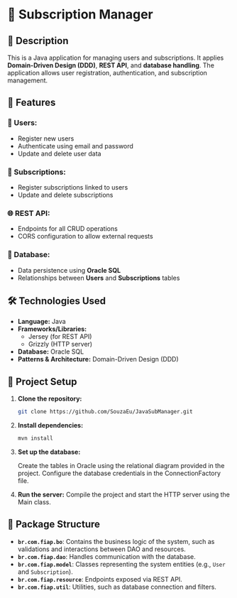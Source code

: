 # 📁 Subscription Manager

## 📝 Description

This is a Java application for managing users and subscriptions. It applies **Domain-Driven Design (DDD)**, **REST API**, and **database handling**. The application allows user registration, authentication, and subscription management.

## 🌟 Features

### 👤 Users:
- Register new users
- Authenticate using email and password
- Update and delete user data

### 📄 Subscriptions:
- Register subscriptions linked to users
- Update and delete subscriptions

### 🌐 REST API:
- Endpoints for all CRUD operations
- CORS configuration to allow external requests

### 💾 Database:
- Data persistence using **Oracle SQL**
- Relationships between **Users** and **Subscriptions** tables

## 🛠 Technologies Used

- **Language:** Java  
- **Frameworks/Libraries:**  
  - Jersey (for REST API)  
  - Grizzly (HTTP server)  
- **Database:** Oracle SQL  
- **Patterns & Architecture:** Domain-Driven Design (DDD)  

## 🚀 Project Setup

1. **Clone the repository:**
   ```sh
   git clone https://github.com/SouzaEu/JavaSubManager.git

2. **Install dependencies:**
   ```sh
   mvn install

3. **Set up the database:**
   
   Create the tables in Oracle using the relational diagram provided in the project.
   Configure the database credentials in the ConnectionFactory file.

4. **Run the server:**
   Compile the project and start the HTTP server using the Main class.



## 📂 Package Structure

- **`br.com.fiap.bo`**: Contains the business logic of the system, such as validations and interactions between DAO and resources.
- **`br.com.fiap.dao`**: Handles communication with the database.
- **`br.com.fiap.model`**: Classes representing the system entities (e.g., `User` and `Subscription`).
- **`br.com.fiap.resource`**: Endpoints exposed via REST API.
- **`br.com.fiap.util`**: Utilities, such as database connection and filters.


   
